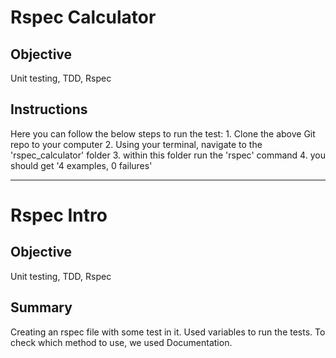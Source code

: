 # Rspec Calculator

## Objective

Unit testing, TDD, Rspec

## Instructions

Here you can follow the below steps to run the test:
	1. Clone the above Git repo to your computer
	2. Using your terminal, navigate to the 'rspec_calculator' folder
	3. within this folder run the 'rspec' command
	4. you should get '4 examples, 0 failures'

------

# Rspec Intro

## Objective

Unit testing, TDD, Rspec

## Summary

Creating an rspec file with some test in it. Used variables to run the tests. 
To check which method to use, we used Documentation.